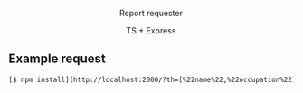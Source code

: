 <p align="center">
  <a>Report requester</a>
</p>
<p align="center">
  <a>TS + Express</a>
</p>

## Example request

```bash
[$ npm install](http://localhost:2000/?th=[%22name%22,%22occupation%22])
```
